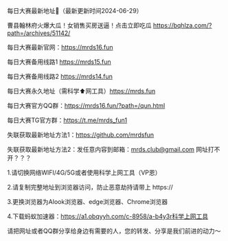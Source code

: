 每日大赛最新地址👋（最新更新时间2024-06-29）

曹县翰林府火爆大瓜！女销售买房送逼！点击立即吃瓜
https://bqhlza.com/?path=/archives/51142/

每日大赛最新官网：https://mrds16.fun

每日大赛备用线路1 https://mrds15.fun

每日大赛备用线路2 https://mrds14.fun

每日大赛永久地址（需科学⬆️网工具）https://mrds.fun

每日大赛官方QQ群：https://mrds16.fun/?path=/qun.html

每日大赛TG官方群：https://t.me/mrds_fun1

失联获取最新地址方法1：https://github.com/mrdsfun

失联获取最新地址方法2：发任意内容到邮箱：mrds.club@gmail.com
网址打不开？？？

1.请切换网络WIFI/4G/5G或者使用科学上网工具（VP恩）

2.请复制完整地址到浏览器访问，防止恶意劫持请带上 https://

3.更换浏览器为Alook浏览器、edge浏览器、Chrome浏览器

4.下载蚂蚁加速器：https://a1.obqyyh.com/c-8958/a-b4y3r科学上网工具

请把网址或者QQ群分享给身边有需要的人，您的转发、分享是我们前进的动力～
